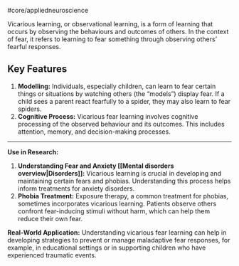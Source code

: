 #core/appliedneuroscience 

Vicarious learning, or observational learning, is a form of learning that occurs by observing the behaviours and outcomes of others. In the context of fear, it refers to learning to fear something through observing others’ fearful responses.

## Key Features

1. **Modelling:** Individuals, especially children, can learn to fear certain things or situations by watching others (the “models”) display fear. If a child sees a parent react fearfully to a spider, they may also learn to fear spiders.
2. **Cognitive Process:** Vicarious fear learning involves cognitive processing of the observed behaviour and its outcomes. This includes attention, memory, and decision-making processes.
---

**Use in Research:**
1. **Understanding Fear and Anxiety [[Mental disorders overview|Disorders]]:** Vicarious learning is crucial in developing and maintaining certain fears and phobias. Understanding this process helps inform treatments for anxiety disorders.
2. **Phobia Treatment:** Exposure therapy, a common treatment for phobias, sometimes incorporates vicarious learning. Patients observe others confront fear-inducing stimuli without harm, which can help them reduce their own fear.

**Real-World Application:**
Understanding vicarious fear learning can help in developing strategies to prevent or manage maladaptive fear responses, for example, in educational settings or in supporting children who have experienced traumatic events.
